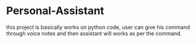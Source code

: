 # Personal-Assistant
this project is basically works on python code,
user can give his command through voice notes and then assistant will works as per the command.
